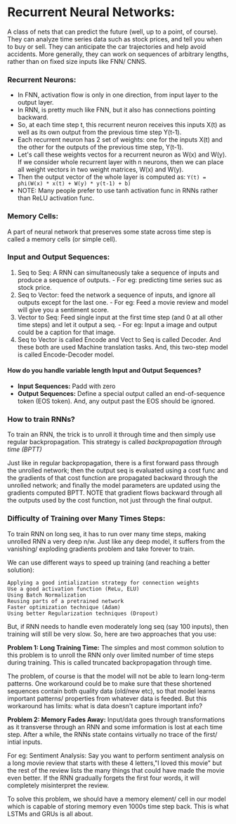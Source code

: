 # Recurrent Neural Networks:

A class of nets that can predict the future (well, up to a point, of course). They can analyze time series data such as stock prices, and tell you when to buy or sell. They can anticipate the car trajectories and help avoid accidents. More generally, they can work on sequences of arbitrary lengths, rather than on fixed size inputs like FNN/ CNNS.

### Recurrent Neurons:
- In FNN, activation flow is only in one direction, from input layer to the output layer.
- In RNN, is pretty much like FNN, but it also has connections pointing backward.
- So, at each time step t, this recurrent neuron receives this inputs X(t) as well as its own output from the previous time step Y(t-1).
- Each recurrent neuron has 2 set of weights: one for the inputs X(t) and the other for the outputs of the previous time step, Y(t-1).
- Let's call these weights vectos for a recurrent neuron as W(x) and W(y). If we consider whole recurrent layer with n neurons, then we can place all weight vectors in two weight matrices, W(x) and W(y). 
- Then the output vector of the whole layer is computed as: `Y(t) = phi(W(x) * x(t) + W(y) * y(t-1) + b)`
- NOTE: Many people prefer to use tanh activation func in RNNs rather than ReLU activation func.

### Memory Cells:
A part of neural network that preserves some state across time step is called a memory cells (or simple cell).

### Input and Output Sequences:
1. Seq to Seq: A RNN can simultaneously take a sequence of inputs and produce a sequence of outputs. 
          - For eg: predicting time series suc as stock price.
2. Seq to Vector: feed the network a sequence of inputs, and ignore all outputs except for the last one. 
             - For eg: Feed a movie review and model will give you a sentiment score.
3. Vector to Seq: Feed single input at the first time step (and 0 at all other time steps) and let it output a seq.
             - For eg: Input a image and output could be a caption for that image.
4. Seq to Vector is called Encode and Vect to Seq is called Decoder. And these both are used Machine translation tasks. And, this two-step model is called Encode-Decoder model.

#### How do you handle variable length Input and Output Sequences?
- **Input Sequences:** Padd with zero
- **Output Sequences:** Define a special output called an end-of-sequence token (EOS token). And, any output past the EOS should be ignored.

### How to train RNNs?
To train an RNN, the trick is to unroll it through time and then simply use regular backpropagation. This strategy is called *backpropagation through time (BPTT)*

Just like in regular backpropagation, there is a first forward pass through the unrolled network; then the output seq is evaluated using a cost func and the gradients of that cost function are propagated backward through the unrolled network; and finally the model parameters are updated using the gradients computed BPTT. NOTE that gradient flows backward through all the outputs used by the cost function, not just through the final output.


### Difficulty of Training over Many Times Steps:
To train RNN on long seq, it has to run over many time steps, making unrolled RNN a very deep n/w. Just like any deep model, it suffers from the vanishing/ exploding gradients problem and take forever to train.

We can use different ways to speed up training (and reaching a better solution):

    Applying a good intialization strategy for connection weights
    Use a good activation function (ReLu, ELU)
    Using Batch Normalization
    Reusing parts of a pretrained network
    Faster optimization technique (Adam)
    Using better Regularization techniques (Dropout)

But, if RNN needs to handle even moderately long seq (say 100 inputs), then training will still be very slow. So, here are two approaches that you use:

**Problem 1: Long Training Time:**
The simples and most common solution to this problem is to unroll the RNN only over limited number of time steps during training. This is called truncated backpropagation through time.

The problem, of course is that the model will not be able to learn long-term patterns. One workaround could be to make sure that these shortened sequences contain both quality data (old/new etc), so that model learns important patterns/ properties from whatever data is feeded. But this workaround has limits: what is data doesn't capture important info?

**Problem 2: Memory Fades Away:**
Input/data goes through transformations as it transverse through an RNN and some imformation is lost at each time step. After a while, the RNNs state contains virtually no trace of the first/ intial inputs.

For eg: Sentiment Analysis: Say you want to perform sentiment analysis on a long movie review that starts with these 4 letters,"I loved this movie" but the rest of the review lists the many things that could have made the movie even better. If the RNN gradually forgets the first four words, it will completely misinterpret the review.

To solve this problem, we should have a memory element/ cell in our model which is capable of storing memory even 1000s time step back. This is what LSTMs and GRUs is all about.



















